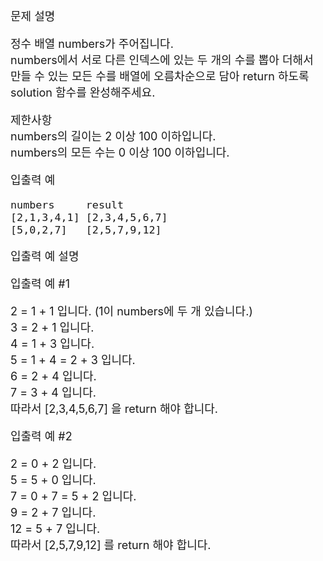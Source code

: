 <font size = 4> 
문제 설명

정수 배열 numbers가 주어집니다.     
numbers에서 서로 다른 인덱스에 있는 두 개의 수를 뽑아 더해서 만들 수 있는 모든 수를 배열에 오름차순으로 담아 return 하도록 solution 함수를 완성해주세요.

제한사항   
numbers의 길이는 2 이상 100 이하입니다.   
numbers의 모든 수는 0 이상 100 이하입니다.   

입출력 예
```
numbers	    result
[2,1,3,4,1]	[2,3,4,5,6,7]
[5,0,2,7]	[2,5,7,9,12]
```

입출력 예 설명

입출력 예 #1

2 = 1 + 1 입니다. (1이 numbers에 두 개 있습니다.)   
3 = 2 + 1 입니다.   
4 = 1 + 3 입니다.   
5 = 1 + 4 = 2 + 3 입니다.   
6 = 2 + 4 입니다.   
7 = 3 + 4 입니다.   
따라서 [2,3,4,5,6,7] 을 return 해야 합니다.

입출력 예 #2

2 = 0 + 2 입니다.   
5 = 5 + 0 입니다.     
7 = 0 + 7 = 5 + 2 입니다.    
9 = 2 + 7 입니다.   
12 = 5 + 7 입니다.   
따라서 [2,5,7,9,12] 를 return 해야 합니다.

</font>